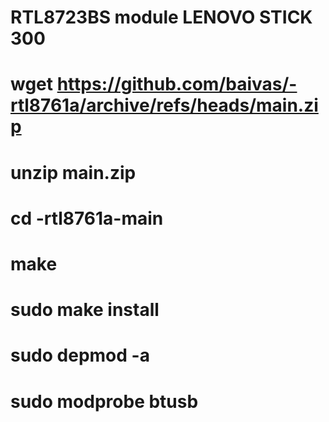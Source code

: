 # RTL8723BS module LENOVO STICK 300
# wget https://github.com/baivas/-rtl8761a/archive/refs/heads/main.zip

# unzip main.zip

# cd -rtl8761a-main

# make

# sudo make install

# sudo depmod -a

# sudo modprobe btusb
